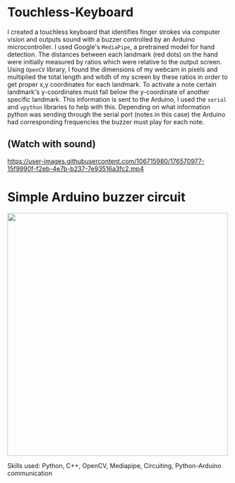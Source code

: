 # Touchless-Keyboard
I created a touchless keyboard that identifies finger strokes via computer vision and outputs sound with a buzzer controlled by an Arduino microcontroller. I used Google's `MediaPipe`, a pretrained model for hand detection. The distances between each landmark (red dots) on the hand  were initially measured by ratios which were relative to the output screen. Using `OpenCV` library, I found the dimensions of my webcam in pixels and multiplied the total length and witdh of my screen by these ratios in order to get proper x,y coordinates for each landmark. To activate a note certain landmark's y-coordinates must fall below the y-coordinate of another specific landmark. This information is sent to the Arduino, I used the `serial` and `vpython` libraries to help with this. Depending on what information python was sending through the serial port (notes in this case) the Arduino had corresponding frequencies the buzzer must play for each note. 


## (Watch with sound)
https://user-images.githubusercontent.com/106715980/176570977-15f9990f-f2eb-4e7b-b237-7e93516a3fc2.mp4

# Simple Arduino buzzer circuit 

<img width= "500" height = "550" src= "https://user-images.githubusercontent.com/106715980/176573268-09a15263-f2df-4569-bb26-8e0b2712be11.JPG">

Skills used: Python, C++, OpenCV, Mediapipe, Circuiting, Python-Arduino communication



